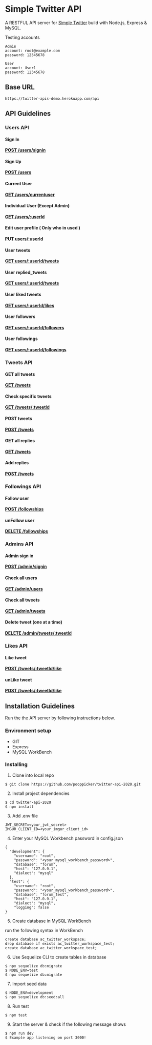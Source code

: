 # Simple Twitter API

A RESTFUL API server for [Simple Twitter](https://pooppicker.github.io/simple-twitter-vue/#/twitter/Setting) build with Node.js, Express & MySQL.

Testing accounts
```
Admin
account: root@example.com
password: 12345678

User 
account: User1
password: 12345678
```

## Base URL 
```
https://twitter-apis-demo.herokuapp.com/api
```

## API Guidelines

### Users API


#### Sign In 
[**POST /users/signin**](https://twitter-apis-demo.herokuapp.com/api/users/signin)

#### Sign Up 
[**POST /users**](https://twitter-apis-demo.herokuapp.com/api/users)

#### Current User
[**GET /users/currentuser**](https://twitter-apis-demo.herokuapp.com/api/users/currentuser)

#### Individual User (Except Admin)
[**GET /users/:userId**](https://twitter-apis-demo.herokuapp.com/api/users/:userId)

#### Edit user profile ( Only who in used ) 
[**PUT users/:userId**](https://twitter-apis-demo.herokuapp.com/api/users/:userId)

#### User tweets 
[**GET users/:userId/tweets**](https://twitter-apis-demo.herokuapp.com/api/users/:userId/tweets)

#### User replied_tweets
[**GET users/:userId/tweets**](https://twitter-apis-demo.herokuapp.com/api/users/:userId/replied_tweets)

#### User liked tweets
[**GET users/:userId/likes**](https://twitter-apis-demo.herokuapp.com/api/users/:userId/likes)

#### User followers
[**GET users/:userId/followers**](https://twitter-apis-demo.herokuapp.com/api/users/:userId/followers)

#### User followings
[**GET users/:userId/followings**](https://twitter-apis-demo.herokuapp.com/api/users/:userId/followings)

### Tweets API

#### GET all tweets
[**GET /tweets**](https://twitter-apis-demo.herokuapp.com/api/tweets)

#### Check specific tweets
[**GET /tweets/:tweetId**](https://twitter-apis-demo.herokuapp.com/api/tweets/:tweetId)

#### POST tweets
[**POST /tweets**](https://twitter-apis-demo.herokuapp.com/api/tweets)

#### GET all replies
[**GET /tweets**](https://twitter-apis-demo.herokuapp.com/api/tweets/:tweetId/replies)

#### Add replies
[**POST /tweets**](https://twitter-apis-demo.herokuapp.com/api/tweets/:tweetId/replies)

### Followings API 

#### Follow user
[**POST /followships**](https://twitter-apis-demo.herokuapp.com/api/followships)

#### unFollow user
[**DELETE /followships**](https://twitter-apis-demo.herokuapp.com/api/followships/:followingId)

### Admins API

#### Admin sign in 
[**POST /admin/signin**](https://twitter-apis-demo.herokuapp.com/api/admin/signin)

#### Check all users
[**GET /admin/users**](https://twitter-apis-demo.herokuapp.com/api/admin/users)

#### Check all tweets
[**GET /admin/tweets**](https://twitter-apis-demo.herokuapp.com/api/admin/tweets)

#### Delete tweet (one at a time)
[**DELETE /admin/tweets/:tweetId**](https://twitter-apis-demo.herokuapp.com/api/admin/tweets/:tweetId)

### Likes API

#### Like tweet
[**POST /tweets/:tweetId/like**](https://twitter-apis-demo.herokuapp.com/api/tweets/:tweetId/like)

#### unLike tweet
[**POST /tweets/:tweetId/like**](https://twitter-apis-demo.herokuapp.com/api/tweets/:tweetId/unlike)

## Installation Guidelines

Run the the API server by following instructions below.

### Environment setup
- GIT
- Express
- MySQL WorkBench

### Installing

1. Clone into local repo 
```
$ git clone https://github.com/pooppicker/twitter-api-2020.git
```
2. Install project dependencies 
```
$ cd twitter-api-2020
$ npm install
```
3. Add .env file 
```
JWT_SECRET=<your_jwt_secret>
IMGUR_CLIENT_ID=<your_imgur_client_id>
```
4. Enter your MySQL Workbench password in config.json 
```
{
  "development": {
    "username": "root",
    "password": "<your_mysql_workbench_password>",
    "database": "forum",
    "host": "127.0.0.1",
    "dialect": "mysql"
  },
  "test": {
    "username": "root",
    "password": "<your_mysql_workbench_password>",
    "database": "forum_test",
    "host": "127.0.0.1",
    "dialect": "mysql",
    "logging": false
}
```
5. Create database in MySQL WorkBench

run the following syntax in WorkBench
```drop database if exists ac_twitter_workspace;
create database ac_twitter_workspace;
drop database if exists ac_twitter_workspace_test;
create database ac_twitter_workspace_test;
```
6. Use Sequelize CLI to create tables in database
```
$ npx sequelize db:migrate
$ NODE_ENV=test
$ npx sequelize db:migrate
```
7. Import seed data 
```
$ NODE_ENV=development
$ npx sequelize db:seed:all
```
8. Run test
```
$ npm test
```
9. Start the server & check if the following message shows
```
$ npm run dev
$ Example app listening on port 3000!

```







